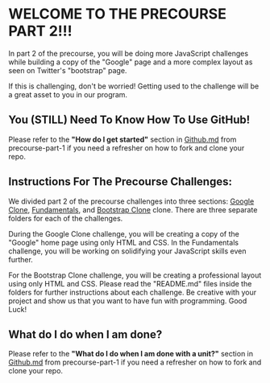 # WELCOME TO THE PRECOURSE PART 2!!!

In part 2 of the precourse, you will be doing more JavaScript challenges while building a copy of the "Google" page and a more complex layout as seen on Twitter's "bootstrap" page.

If this is challenging, don't be worried! Getting used to the challenge will be a great asset to you in our program.

## You (STILL) Need To Know How To Use GitHub!

Please refer to the **"How do I get started"** section in [Github.md](https://github.com/CodesmithLLC/precourse-part-1/blob/master/GitHub.md#how-do-i-get-started) from precourse-part-1 if you need a refresher on how to fork and clone your repo.

## Instructions For The Precourse Challenges:

We divided part 2 of the precourse challenges into three sections: [Google Clone](./google-clone), [Fundamentals](./fundamentals), and [Bootstrap Clone](./bootstrap-clone) clone. There are three separate folders for each of the challenges. 

During the Google Clone challenge, you will be creating a copy of the "Google" home page using only HTML and CSS. In the Fundamentals challenge, you will be working on solidifying your JavaScript skills even further. 

For the Bootstrap Clone challenge, you will be creating a professional layout using only HTML and CSS. Please read the "README.md" files inside the folders for further instructions about each challenge. Be creative with your project and show us that you want to have fun with programming. Good Luck!

## What do I do when I am done?

Please refer to the **"What do I do when I am done with a unit?"** section in [Github.md](https://github.com/CodesmithLLC/precourse-JSFundamentals/blob/master/GitHub.md/#what-do-i-do-when-i-am-done-with-a-unit) from precourse-part-1 if you need a refresher on how to fork and clone your repo.
